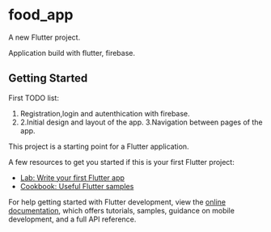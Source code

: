 # food_app

A new Flutter project.

Application build with flutter, firebase.

## Getting Started


First TODO list:

 1. Registration,login and autenthication with firebase.
 2. 2.Initial design and layout of the app.
 3.Navigation between pages of the app.
 

This project is a starting point for a Flutter application.

A few resources to get you started if this is your first Flutter project:

- [Lab: Write your first Flutter app](https://docs.flutter.dev/get-started/codelab)
- [Cookbook: Useful Flutter samples](https://docs.flutter.dev/cookbook)

For help getting started with Flutter development, view the
[online documentation](https://docs.flutter.dev/), which offers tutorials,
samples, guidance on mobile development, and a full API reference.
